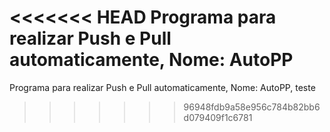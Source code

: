 <<<<<<< HEAD
Programa para realizar Push e Pull automaticamente, Nome: AutoPP
================================================================

Programa para realizar Push e Pull automaticamente, Nome: AutoPP, teste

>>>>>>> 96948fdb9a58e956c784b82bb6d079409f1c6781
>>>>>>>
>>>>>>
>>>>>
>>>>
>>>
>>
